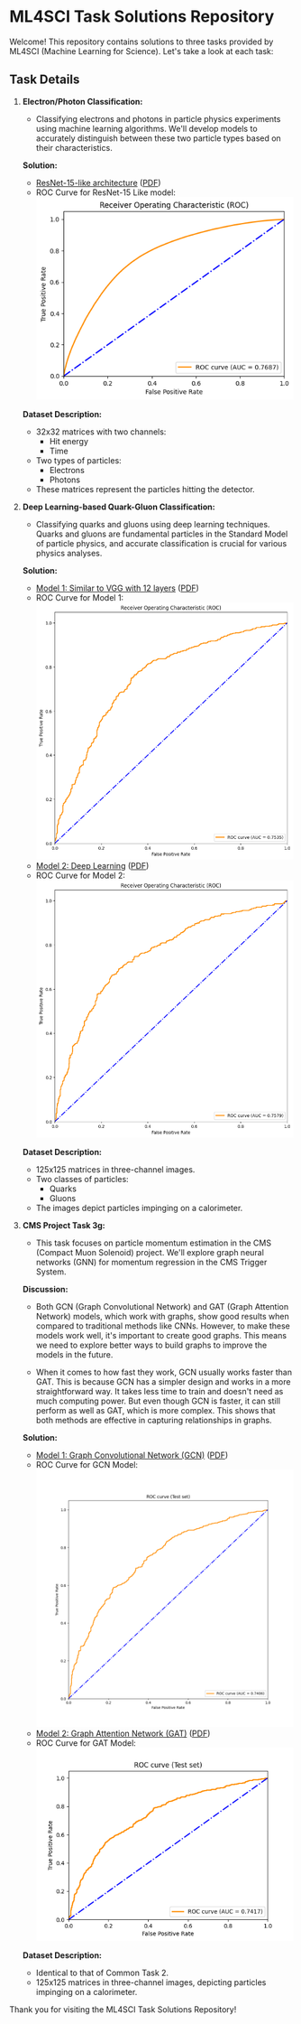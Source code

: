 # ML4SCI Task Solutions Repository

Welcome! This repository contains solutions to three tasks provided by ML4SCI (Machine Learning for Science). Let's take a look at each task:

## Task Details

1. **Electron/Photon Classification:**
   - Classifying electrons and photons in particle physics experiments using machine learning algorithms. We'll develop models to accurately distinguish between these two particle types based on their characteristics.
   
   **Solution:**
   - [ResNet-15-like architecture](https://github.com/sdivyanshu90/ProblemPioneer/blob/main/Common%20Task%201%20-%20Solution/Task%201%20-%20Resnet-15%20like%20Architecture%20-%20Pytorch.ipynb) ([PDF](https://github.com/sdivyanshu90/ProblemPioneer/blob/main/Common%20Task%201%20-%20Solution/Task%201%20-%20Resnet-15%20like%20Architecture%20-%20Pytorch.pdf))
   - ROC Curve for ResNet-15 Like model: <br>![roc_resnet_15](https://github.com/sdivyanshu90/ProblemPioneer/blob/main/Common%20Task%201%20-%20Solution/resnet-15-pytorch-roc-curve.png)

   **Dataset Description:**
   - 32x32 matrices with two channels:
     - Hit energy
     - Time
   - Two types of particles:
     - Electrons
     - Photons
   - These matrices represent the particles hitting the detector.

2. **Deep Learning-based Quark-Gluon Classification:**
   - Classifying quarks and gluons using deep learning techniques. Quarks and gluons are fundamental particles in the Standard Model of particle physics, and accurate classification is crucial for various physics analyses.
   
   **Solution:**
   - [Model 1: Similar to VGG with 12 layers](https://github.com/sdivyanshu90/ProblemPioneer/blob/main/Common%20Task%202%20-%20Solution/Common%20Task%20-%202%20Model%201%20(VGG12)/Common%20Task%20-%202%20Quark-Gluon%20Classification%20M1.ipynb) ([PDF](https://github.com/sdivyanshu90/ProblemPioneer/blob/main/Common%20Task%202%20-%20Solution/Common%20Task%20-%202%20Model%201%20(VGG12)/Common%20Task%202%20-%20Quark-Gluon%20Classification%20M1.pdf))
   - ROC Curve for Model 1:![roc_curve_model_1](https://github.com/sdivyanshu90/ProblemPioneer/blob/main/Common%20Task%202%20-%20Solution/Common%20Task%20-%202%20Model%201%20(VGG12)/vgg_12_model_roc_2.png)
   - [Model 2: Deep Learning](https://github.com/sdivyanshu90/ProblemPioneer/blob/main/Common%20Task%202%20-%20Solution/Common%20Task%20-%202%20Model%202%20(DL)/Common%20Task%202%20Quark-Gluon%20Classification%20M2%20CNN%20TF.ipynb) ([PDF](https://github.com/sdivyanshu90/ProblemPioneer/blob/main/Common%20Task%202%20-%20Solution/Common%20Task%20-%202%20Model%202%20(DL)/Common%20Task%202%20Quark-Gluon%20Classification%20M2%20CNN%20TF.pdf))
   - ROC Curve for Model 2:![roc_curve_model_2](https://github.com/sdivyanshu90/ProblemPioneer/blob/main/Common%20Task%202%20-%20Solution/Common%20Task%20-%202%20Model%202%20(DL)/roc_model_2.png)

   **Dataset Description:**
   - 125x125 matrices in three-channel images.
   - Two classes of particles:
     - Quarks
     - Gluons
   - The images depict particles impinging on a calorimeter.

3. **CMS Project Task 3g:**
   - This task focuses on particle momentum estimation in the CMS (Compact Muon Solenoid) project. We'll explore graph neural networks (GNN) for momentum regression in the CMS Trigger System.
   
   **Discussion:**
   - Both GCN (Graph Convolutional Network) and GAT (Graph Attention Network) models, which work with graphs, show good results when compared to traditional methods like CNNs. However, to make these models work well, it's important to create good graphs. This means we need to explore better ways to build graphs to improve the models in the future.
   
   - When it comes to how fast they work, GCN usually works faster than GAT. This is because GCN has a simpler design and works in a more straightforward way. It takes less time to train and doesn't need as much computing power. But even though GCN is faster, it can still perform as well as GAT, which is more complex. This shows that both methods are effective in capturing relationships in graphs.

   **Solution:**
   - [Model 1: Graph Convolutional Network (GCN)](https://github.com/sdivyanshu90/ProblemPioneer/blob/main/Specific%20Task%20-%203g%20Solution/GNN%20Model%20-%201%20-%20GCN/Task%203g%20GCN%20model.ipynb) ([PDF](https://github.com/sdivyanshu90/ProblemPioneer/blob/main/Specific%20Task%20-%203g%20Solution/GNN%20Model%20-%201%20-%20GCN/Task%203g%20GCN%20model.pdf))
   - ROC Curve for GCN Model:![gcn_roc_curve](https://github.com/sdivyanshu90/ProblemPioneer/blob/main/Specific%20Task%20-%203g%20Solution/GNN%20Model%20-%201%20-%20GCN/gcn-roc-curve.png)
   - [Model 2: Graph Attention Network (GAT)](https://github.com/sdivyanshu90/ProblemPioneer/blob/main/Specific%20Task%20-%203g%20Solution/GNN%20Model%20-%202%20-%20GAT/Task%203g%20GAT%20model.ipynb) ([PDF](https://github.com/sdivyanshu90/ProblemPioneer/blob/main/Specific%20Task%20-%203g%20Solution/GNN%20Model%20-%202%20-%20GAT/Task%203g%20GAT%20model.pdf))
   - ROC Curve for GAT Model:<br>
     ![gat_roc_curve](https://github.com/sdivyanshu90/ProblemPioneer/blob/main/Specific%20Task%20-%203g%20Solution/GNN%20Model%20-%202%20-%20GAT/gat-roc-curve.png)

   **Dataset Description:**
   - Identical to that of Common Task 2.
   - 125x125 matrices in three-channel images, depicting particles impinging on a calorimeter.

Thank you for visiting the ML4SCI Task Solutions Repository!
